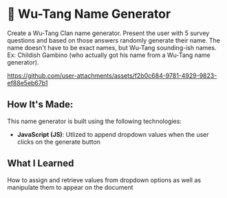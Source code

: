 # 🎤 Wu-Tang Name Generator
Create a Wu-Tang Clan name generator. Present the user with 5 survey questions and based on those answers randomly generate their name. The name doesn't have to be exact names, but Wu-Tang sounding-ish names. Ex: Childish Gambino (who actually got his name from a Wu-Tang name generator).

https://github.com/user-attachments/assets/f2b0c684-9781-4929-9823-ef88e5eb67b1

## How It's Made:
This name generator is built using the following technologies:

- **JavaScript (JS)**: Utlized to append dropdown values when the user clicks on the generate button

## What I Learned
How to assign and retrieve values from dropdown options as well as manipulate them to appear on the document
